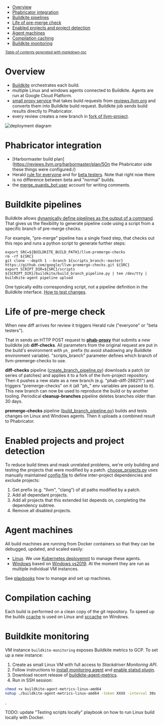 - [Overview](#overview)
- [Phabricator integration](#phabricator-integration)
- [Buildkite pipelines](#buildkite-pipelines)
- [Life of pre-merge check](#life-of-pre-merge-check)
- [Enabled projects and project detection](#enabled-projects-and-project-detection)
- [Agent machines](#agent-machines)
- [Compilation caching](#compilation-caching)
- [Buildkite monitoring](#buildkite-monitoring)

<small><i><a href='http://ecotrust-canada.github.io/markdown-toc/'>Table of contents generated with markdown-toc</a></i></small>

# Overview

* [Buildkite](https://buildkite.com/llvm-project) orchestrates each build.
* multiple Linux and windows agents connected to Buildkite. Agents are run at Google Cloud Platform.
* [small proxy service](/phabricator-proxy) that takes build requests from [reviews.llvm.org](http://reviews.llvm.org) and converts them into Buildkite build request. Buildkite job sends build results directly to Phabricator.
* every review creates a new branch in [fork of llvm-project](https://github.com/llvm-premerge-tests/llvm-project).

![deployment diagram](http://www.plantuml.com/plantuml/proxy?src=https://raw.githubusercontent.com/google/llvm-premerge-checks/master/docs/deployment.plantuml)

# Phabricator integration

* [Harbormaster build plan](https://reviews.llvm.org/harbormaster/plan/5On the Phabricator side these things were configured:/)
* Herald [rule for everyone](https://reviews.llvm.org/H576) and for [beta testers](https://reviews.llvm.org/H511).
  Note that right now there is no difference between beta and "normal" builds. 
* the [merge_guards_bot user](https://reviews.llvm.org/p/merge_guards_bot/) account for writing comments.

# Buildkite pipelines

Buildkite allows [dynamically define pipelines as the output of a command](https://buildkite.com/docs/pipelines/defining-steps#dynamic-pipelines).
That gives us the flexibility to generate pipeline code using a script from a specific branch of pre-merge checks.

For example, "pre-merge" pipeline has a single fixed step, that checks out this repo and runs a python script to
generate further steps:

```shell script
export SRC=${BUILDKITE_BUILD_PATH}/llvm-premerge-checks
rm -rf ${SRC}
git clone --depth 1 --branch ${scripts_branch:-master} https://github.com/google/llvm-premerge-checks.git ${SRC}
export SCRIPT_DIR=${SRC}/scripts
${SCRIPT_DIR}/buildkite/build_branch_pipeline.py | tee /dev/tty | buildkite-agent pipeline upload
```

One typically edits corresponding script, not a pipeline definition in the Buildkite interface. [How to test changes](playbooks.md#testing-changes-before-merging).  

# Life of pre-merge check

When new diff arrives for review it triggers Herald rule ("everyone" or "beta testers").

That in sends an HTTP POST request to [**phab-proxy**](../phabricator-proxy) that submits a new buildkite job **diff-checks**.
All parameters from the original request are put in the build's environment with `ph_` prefix (to avoid shadowing any Buildkite environment variable).
"scripts_branch" parameter defines which branch of llvm-premerge-checks to use.

**diff-checks** pipeline ([create_branch_pipeline.py](../scripts/buildkite/create_branch_pipeline.py)) downloads a patch (or series of patches) and applies it to a fork of the llvm-project repository.
Then it pushes a new state as a new branch (e.g. "phab-diff-288211") and triggers "premerge-checks" on it (all "ph_" env variables are passed to it).
This new branch can now be used to reproduce the build or by another tooling.
Periodical **cleanup-branches** pipeline deletes branches older than 30 days.

**premerge-checks** pipeline ([build_branch_pipeline.py](../scripts/buildkite/build_branch_pipeline.py)) builds and tests
changes on Linux and Windows agents. Then it uploads a combined result to Phabricator. 

# Enabled projects and project detection

To reduce build times and mask unrelated problems, we're only building and testing the projects that were modified by a patch.
[choose_projects.py](../scripts/choose_projects.py) uses manually maintained [config file](../scripts/llvm-dependencies.yaml) to define inter-project dependencies and exclude projects:

1. Get prefix (e.g. "llvm", "clang") of all paths modified by a patch.
1. Add all dependant projects.
1. Add all projects that this extended list depends on, completing the dependency subtree.
1. Remove all disabled projects.

# Agent machines

All build machines are running from Docker containers so that they can be debugged, updated, and scaled easily:
* [Linux](../containers/buildkite-premerge-debian/Dockerfile).
  We use [Kubernetes deployemnt](../kubernetes/buildkite) to manage these agents.
* [Windows](../containers/agent-windows-buildkite/Dockerfile) based on [Windows vs2019](../containers/agent-windows-vs2019).
  At the moment they are run as multiple individual VM instances.
  
See [playbooks](playbooks.md) how to manage and set up machines.

# Compilation caching

Each build is performed on a clean copy of the git repository. To speed up the builds [ccache](https://ccache.dev/) is used on Linux and [sccache](https://github.com/mozilla/sccache) on Windows.

# Buildkite monitoring

VM instance `buildkite-monitoring` exposes Buildkite metrics to GCP.
To set up a new instance:
1. Create as small Linux VM with full access to *Stackdriver Monitoring API*.
2. Follow instructions to [install monitoring agent](https://cloud.google.com/monitoring/agent/install-agent) and [enable statsd plugin](https://cloud.google.com/monitoring/agent/plugins/statsd).
3. Download recent release of [buildkite-agent-metrics](https://github.com/buildkite/buildkite-agent-metrics/releases).
4. Run in SSH session:
```bash
chmod +x buildkite-agent-metrics-linux-amd64
nohup ./buildkite-agent-metrics-linux-amd64 -token XXXX -interval 30s -backend statsd &
```
.

TODO: update "Testing scripts locally" playbook on how to run Linux build locally with Docker.